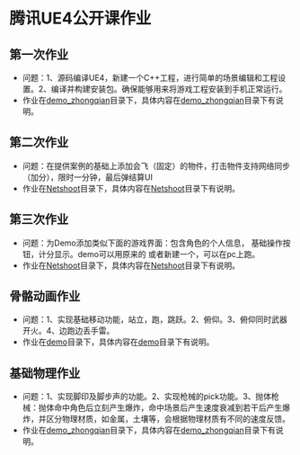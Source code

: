 # 腾讯UE4公开课作业

## 第一次作业
- 问题：1、源码编译UE4，新建一个C++工程，进行简单的场景编辑和工程设置。2、编译并构建安装包。确保能够用来将游戏工程安装到手机正常运行。
- 作业在[demo_zhongqian](demo_zhongqian)目录下，具体内容在[demo_zhongqian](demo_zhongqian)目录下有说明。 

## 第二次作业
- 问题：在提供案例的基础上添加会飞（固定）的物件，打击物件支持网络同步（加分），限时一分钟，最后弹结算UI
- 作业在[Netshoot](Netshoot)目录下，具体内容在[Netshoot](Netshoot)目录下有说明。 

## 第三次作业
- 问题：为Demo添加类似下面的游戏界面：包含角色的个人信息， 基础操作按钮，计分显示。demo可以用原来的 或者新建一个，可以在pc上跑。
- 作业在[Netshoot](Netshoot)目录下，具体内容在[Netshoot](Netshoot)目录下有说明。 

## 骨骼动画作业
- 问题：1、实现基础移动功能，站立，跑，跳跃。2、俯仰。3、俯仰同时武器开火。4、边跑边丢手雷。
- 作业在[demo](demo)目录下，具体内容在[demo](demo)目录下有说明。 

## 基础物理作业
- 问题：1、实现脚印及脚步声的功能。2、实现枪械的pick功能。3、抛体枪械：抛体命中角色后立刻产生爆炸，命中场景后产生速度衰减到若干后产生爆炸，并区分物理材质，如金属，土壤等，会根据物理材质有不同的速度反馈。
- 作业在[demo_zhongqian](demo_zhongqian)目录下，具体内容在[demo_zhongqian](demo_zhongqian)目录下有说明。 